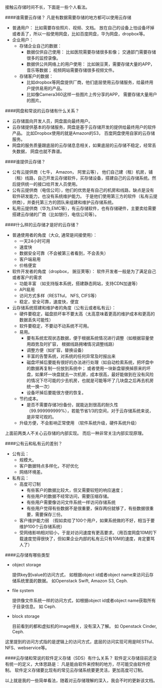 接触云存储时间不长，下面是一些个人看法。

####谁需要云存储？ 凡是有数据需要存储的地方都可以使用云存储
* 普通用户： 比如需要存些照片、视频、文档。 放在自己的设备上怕设备坏掉或者丢了，所以一般使用网盘，比如百度网盘，华为网盘，dropbox等。
* 企业用户： 
  * 存储企业自己的数据： 
    * 数据仅供自己使用： 比如医院需要存储很多影像； 交通部门需要存储很多的监控录像。 
    * 数据供公共网络上的用户使用： 比如豌豆荚，需要存储大量的APP，音乐等数据； 视频网站需要存储很多视频文件。
  * 存储客户的数据： 
    * 比如dropbox等网盘提供厂商，他们底层使用云存储服务，给最终用户提供易用的产品。
    * 比如像Camera360这样一些图片上传分享的APP， 需要存储大量用户的图片。
    
####网盘和常说的云存储有什么关系？

* 云存储面向开发人员，网盘面向最终用户。
* 云存储提供基本的存储服务，网盘是基于云存储开发的提供给最终用户的软件产品。 比如Dropbox使用的就是Amazon的S3， 百度网盘使用自家的云存储服务。 
* 网盘的服务质量跟底层的云存储息息相关，如果底层的云存储不稳定，经常丢失数据， 网盘也就不靠谱。

####谁提供云存储？

* 公有云提供商（七牛， Amazon， 阿里云等）， 他们自己建（租）机房，铺（租）线路，自己开发云存储软件，买存储设备，搭建自己的云存储系统。然后提供统一的接口给开发人员使用。
* 公有云提供商（电信公司），他们的优势是有自己的机房和线路，缺点是没有软件研发能力，也没有系统维护能力。 于是他们使用第三方的软件（私有云提供商），并委托第三方的团队来组建和维护云存储系统。
* 私用云提供商（华为,EMC等），有云存储软件，也有存储硬件，主要卖给需要搭建云存储的厂商（比如银行，电信公司等）。

####什么样的云存储才是好的云存储？
* 普通使用者的角度（大众, 通常是间接使用）：
    * 一天24小时可用
    * 速度快
    * 数据安全可靠（不会被第三者看到，不会丢失）
    * 客户端易用
    * 价格便宜
* 软件开发者的角度（dropbox， 豌豆荚等）： 软件开发者一般是为了满足自己或者客户的需求
    * 功能丰富 （如支持版本系统，搭建静态网站，支持CDN加速等）
    * API易用
    * 访问方式多样（RESTful， NFS, CIFS等）
    * 稳定，安全可靠，速度快，便宜
* 云存储系统搭建和维护者的角度（公有云或者私有云）：
    * 硬件要稳定，磁盘损坏率不要太高（太高意味着更高的维护成本和更高的数据丢失可能性）
    * 软件要稳定，不要动不动系统不可用。
    * 易用。
        * 要有系统宏观状态数据，便于根据系统情况进行调整（如根据容量使用趋势及时扩容， 根据线路拥堵情况调整线路）
        * 调整方便（如扩容，替换设备）
        * 丰富的告警系统，对系统的任何异常及时报出来
        * 磁盘坏掉后要能有很好的办法进行处理（如自动检索系统，把坏盘中的数据再复制一份放到系统中； 或者使用一块新盘替换掉原来的坏盘，如果坏一块盘就去一次机房，成本很高，最好能做到在没有风险的情况下尽可能的少去机房，也就是可能等坏了几块盘之后再去机房统一换一次）
        * 设备坏掉后要能很方便的恢复。  
    * 节约成本。
        * 是否不需要存储3份备份，就能达到很高的耐久性（99.999999999%），若能节省1/3的空间，对于云存储系统来说，是非常可观的。
    * 升级方便，不会影响正常使用 （软件系统升级，硬件系统升级）

上面前两类人不关心云存储的内部实现。 而后一种非常关注内部实现原理。

####公有云和私有云的差别？
* 公有云： 
    * 规模大。
    * 客户数据特点多样化，不好优化
    * 网络环境差。
* 私有云：
    * 高度可订制
        * 有些客户的数据比较大，但又需要较短的响应速度； 
        * 有些用户的数据不经常访问，需要压缩存储。
        * 有些用户需要像访问文件系统一样访问存储系统
        * 有些用户觉得有些数据不是很重要，保存两份就够了，有些数据很重要，需要保存三份。
    * 客户维护能力弱 （假如卖给了100个用户，如果系统做的不好，相当于要维护100个云存储系统）
    * 受网络影响相对较小，于是对访问速度有更高要求。（用百度网盘10M的下载速度觉得很快了，但如果企业内部的私有云只有10M的速度，肯定要骂人了）


####云存储有哪些类型
* object storage

    提供key到value的访问方式， 如根据object id或者object name来访问云存储系统里面的数据。 如Openstack Swift, Amazon S3, Ceph.
* file system

    提供像文件系统一样的访问方式，如根据object id或者object name获取所有子目录信息。 如 Ceph.
* block storage 

    目前看到的都和虚拟机的image相关，没有深入了解。 如 Openstack Cinder, Ceph.
    
    
这里提到的访问方式指的是逻辑上的访问方式，底层的访问实现可用是RESTful、NFS、webservice等。

####云存储和常说的软件定义存储（SDS）有什么关系？
软件定义存储目前还没有统一的定义，大体思路是： 凡是能由软件来控制的地方，尽可能交由软件控制。
软件定义存储要比现有的常见云存储系统要更灵活，更加高度可订制。


以上就是我的一些简单看法，随着对云存储理解的深入，我会不时的更新该文档。
